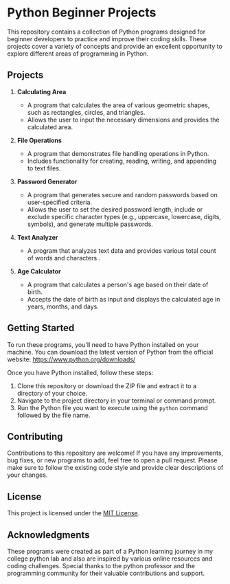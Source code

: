 # Python Beginner Projects

This repository contains a collection of Python programs designed for beginner developers to practice and improve their coding skills. These projects cover a variety of concepts and provide an excellent opportunity to explore different areas of programming in Python.

## Projects

1. **Calculating Area**
   - A program that calculates the area of various geometric shapes, such as rectangles, circles, and triangles.
   - Allows the user to input the necessary dimensions and provides the calculated area.

2. **File Operations**
   - A program that demonstrates file handling operations in Python.
   - Includes functionality for creating, reading, writing, and appending to text files.

3. **Password Generator**
   - A program that generates secure and random passwords based on user-specified criteria.
   - Allows the user to set the desired password length, include or exclude specific character types (e.g., uppercase, lowercase, digits, symbols), and generate multiple passwords.

4. **Text Analyzer**
   - A program that analyzes text data and provides various total count of words and characters .
   

5. **Age Calculator**
   - A program that calculates a person's age based on their date of birth.
   - Accepts the date of birth as input and displays the calculated age in years, months, and days.

## Getting Started

To run these programs, you'll need to have Python installed on your machine. You can download the latest version of Python from the official website: https://www.python.org/downloads/

Once you have Python installed, follow these steps:

1. Clone this repository or download the ZIP file and extract it to a directory of your choice.
2. Navigate to the project directory in your terminal or command prompt.
3. Run the Python file you want to execute using the `python` command followed by the file name.

## Contributing

Contributions to this repository are welcome! If you have any improvements, bug fixes, or new programs to add, feel free to open a pull request. Please make sure to follow the existing code style and provide clear descriptions of your changes.

## License

This project is licensed under the [MIT License](LICENSE).

## Acknowledgments

These programs were created as part of a Python learning journey in my college python lab and also are inspired by various online resources and coding challenges. Special thanks to the python professor and the programming community for their valuable contributions and support.